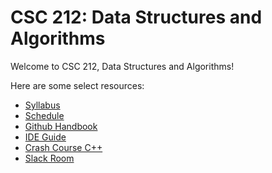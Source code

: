 # CSC 212: Data Structures and Algorithms

Welcome to CSC 212, Data Structures and Algorithms!

Here are some select resources:

- [Syllabus](docs/syllabus.md)
- [Schedule](docs/schedule.md)
- [Github Handbook](docs/github.md)
- [IDE Guide](docs/IDE.md)
- [Crash Course C++](docs/CrashCourseCpp.pdf)
- [Slack Room](https://csc212.slack.com/)
